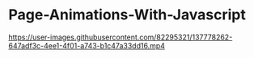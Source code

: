# Page-Animations-With-Javascript


https://user-images.githubusercontent.com/82295321/137778262-647adf3c-4ee1-4f01-a743-b1c47a33dd16.mp4


